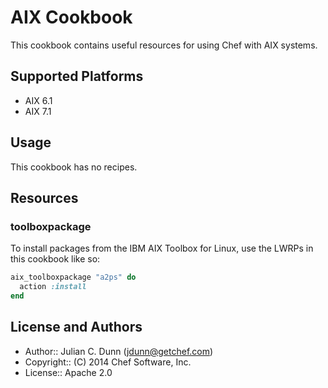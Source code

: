 # AIX Cookbook

This cookbook contains useful resources for using Chef with AIX systems.

## Supported Platforms

* AIX 6.1
* AIX 7.1

## Usage

This cookbook has no recipes.

## Resources

### toolboxpackage

To install packages from the IBM AIX Toolbox for Linux, use the LWRPs in this cookbook like so:

```ruby
aix_toolboxpackage "a2ps" do
  action :install
end
```

## License and Authors

* Author:: Julian C. Dunn (<jdunn@getchef.com>)
* Copyright:: (C) 2014 Chef Software, Inc.
* License:: Apache 2.0
